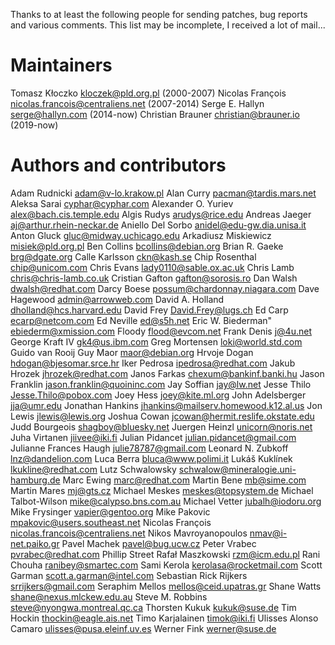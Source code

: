 Thanks to at least the following people for sending patches, bug
reports and various comments. This list may be incomplete, I received
a lot of mail...

# Maintainers
Tomasz Kłoczko <kloczek@pld.org.pl> (2000-2007)
Nicolas François <nicolas.francois@centraliens.net> (2007-2014)
Serge E. Hallyn <serge@hallyn.com> (2014-now)
Christian Brauner <christian@brauner.io> (2019-now)

# Authors and contributors
Adam Rudnicki <adam@v-lo.krakow.pl>
Alan Curry <pacman@tardis.mars.net>
Aleksa Sarai <cyphar@cyphar.com>
Alexander O. Yuriev <alex@bach.cis.temple.edu>
Algis Rudys <arudys@rice.edu>
Andreas Jaeger <aj@arthur.rhein-neckar.de>
Aniello Del Sorbo <anidel@edu-gw.dia.unisa.it>
Anton Gluck <gluc@midway.uchicago.edu>
Arkadiusz Miskiewicz <misiek@pld.org.pl>
Ben Collins <bcollins@debian.org>
Brian R. Gaeke <brg@dgate.org>
Calle Karlsson <ckn@kash.se>
Chip Rosenthal <chip@unicom.com>
Chris Evans <lady0110@sable.ox.ac.uk>
Chris Lamb <chris@chris-lamb.co.uk>
Cristian Gafton <gafton@sorosis.ro>
Dan Walsh <dwalsh@redhat.com>
Darcy Boese <possum@chardonnay.niagara.com>
Dave Hagewood <admin@arrowweb.com>
David A. Holland <dholland@hcs.harvard.edu>
David Frey <David.Frey@lugs.ch>
Ed Carp <ecarp@netcom.com>
Ed Neville <ed@s5h.net>
Eric W. Biederman" <ebiederm@xmission.com>
Floody <flood@evcom.net>
Frank Denis <j@4u.net>
George Kraft IV <gk4@us.ibm.com>
Greg Mortensen <loki@world.std.com>
Guido van Rooij
Guy Maor <maor@debian.org>
Hrvoje Dogan <hdogan@bjesomar.srce.hr>
Iker Pedrosa <ipedrosa@redhat.com>
Jakub Hrozek <jhrozek@redhat.com>
Janos Farkas <chexum@bankinf.banki.hu>
Jason Franklin <jason.franklin@quoininc.com>
Jay Soffian <jay@lw.net>
Jesse Thilo <Jesse.Thilo@pobox.com>
Joey Hess <joey@kite.ml.org>
John Adelsberger <jja@umr.edu>
Jonathan Hankins <jhankins@mailserv.homewood.k12.al.us>
Jon Lewis <jlewis@lewis.org>
Joshua Cowan <jcowan@hermit.reslife.okstate.edu>
Judd Bourgeois <shagboy@bluesky.net>
Juergen Heinzl <unicorn@noris.net>
Juha Virtanen <jiivee@iki.fi>
Julian Pidancet <julian.pidancet@gmail.com>
Julianne Frances Haugh <julie78787@gmail.com>
Leonard N. Zubkoff <lnz@dandelion.com>
Luca Berra <bluca@www.polimi.it>
Lukáš Kuklínek <lkukline@redhat.com>
Lutz Schwalowsky <schwalow@mineralogie.uni-hamburg.de>
Marc Ewing <marc@redhat.com>
Martin Bene <mb@sime.com>
Martin Mares <mj@gts.cz>
Michael Meskes <meskes@topsystem.de>
Michael Talbot-Wilson <mike@calypso.bns.com.au>
Michael Vetter <jubalh@iodoru.org>
Mike Frysinger <vapier@gentoo.org>
Mike Pakovic <mpakovic@users.southeast.net>
Nicolas François <nicolas.francois@centraliens.net>
Nikos Mavroyanopoulos <nmav@i-net.paiko.gr>
Pavel Machek <pavel@bug.ucw.cz>
Peter Vrabec <pvrabec@redhat.com>
Phillip Street
Rafał Maszkowski <rzm@icm.edu.pl>
Rani Chouha <ranibey@smartec.com>
Sami Kerola <kerolasa@rocketmail.com>
Scott Garman <scott.a.garman@intel.com>
Sebastian Rick Rijkers <srrijkers@gmail.com>
Seraphim Mellos <mellos@ceid.upatras.gr>
Shane Watts <shane@nexus.mlckew.edu.au>
Steve M. Robbins <steve@nyongwa.montreal.qc.ca>
Thorsten Kukuk <kukuk@suse.de>
Tim Hockin <thockin@eagle.ais.net>
Timo Karjalainen <timok@iki.fi>
Ulisses Alonso Camaro <ulisses@pusa.eleinf.uv.es>
Werner Fink <werner@suse.de>
